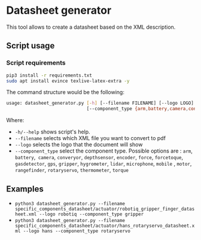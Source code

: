 # Datasheet generator

This tool allows to create a datasheet based on the XML description.


## Script usage

### Script requirements

```bash
pip3 install -r requirements.txt
sudo apt install evince texlive-latex-extra -y
```

The command structure would be the following:

```bash
usage: datasheet_generator.py [-h] [--filename FILENAME] [--logo LOGO]
                              [--component_type {arm,battery,camera,converyor,depthsensor,encoder,force,forcetoque,gasdetector,gps,gripper,hygrometer,lidar,microphone,mobile,motor,rangefinder,rotaryservo,thermometer,torque}]
```

Where:

 - `-h/--help` shows script's help.
 - `--filename` selects which XML file you want to convert to pdf
 - `--logo` selects the logo that the document will show
 - `--component_type` select the component type. Possible options are : `arm`, `battery`,` camera`, `converyor`, `depthsensor`, `encoder`, `force`, `forcetoque`, `gasdetector`, `gps`, `gripper`, `hygrometer`, `lidar`, `microphone`, `mobile` , `motor`, `rangefinder`, `rotaryservo`, `thermometer`, `torque`

## Examples

 * `python3 datasheet_generator.py --filename specific_components_datasheet/actuator/robotiq_gripper_finger_datasheet.xml --logo robotiq --component_type gripper`
 * `python3 datasheet_generator.py --filename specific_components_datasheet/actuator/hans_rotaryservo_datasheet.xml --logo hans --component_type rotaryservo`
